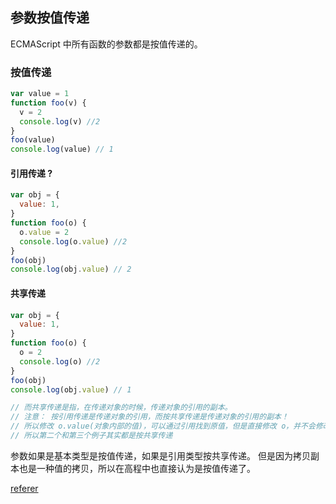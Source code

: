## 参数按值传递

ECMAScript 中所有函数的参数都是按值传递的。

### 按值传递

```js
var value = 1
function foo(v) {
  v = 2
  console.log(v) //2
}
foo(value)
console.log(value) // 1
```

#### 引用传递 ?

```js
var obj = {
  value: 1,
}
function foo(o) {
  o.value = 2
  console.log(o.value) //2
}
foo(obj)
console.log(obj.value) // 2
```

#### 共享传递

```js
var obj = {
  value: 1,
}
function foo(o) {
  o = 2
  console.log(o) //2
}
foo(obj)
console.log(obj.value) // 1

// 而共享传递是指，在传递对象的时候，传递对象的引用的副本。
// 注意： 按引用传递是传递对象的引用，而按共享传递是传递对象的引用的副本！
// 所以修改 o.value(对象内部的值)，可以通过引用找到原值，但是直接修改 o，并不会修改原值。
// 所以第二个和第三个例子其实都是按共享传递
```

参数如果是基本类型是按值传递，如果是引用类型按共享传递。
但是因为拷贝副本也是一种值的拷贝，所以在高程中也直接认为是按值传递了。

[referer](https://www.cnblogs.com/fundebug/p/10727895.html)
